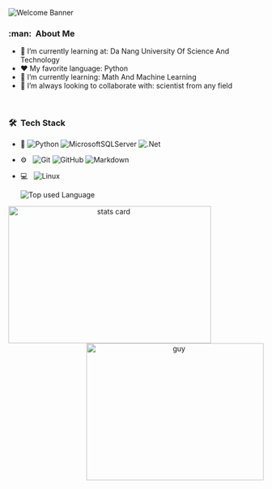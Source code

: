 ![Welcome Banner](banner.gif)



<h3> :man: &nbsp;About Me </h3>

- 🔭 I’m currently learning at: Da Nang University Of Science And Technology
- :heart: My favorite language: Python
- 🌱 I’m currently learning: Math And Machine Learning
- 👯 I’m always looking to collaborate with: scientist from any field

<br/>

<h3> 🛠 &nbsp;Tech Stack</h3>

- :space_invader:
  ![Python](https://img.shields.io/badge/Python-14354C?style=for-the-badge&logo=python&logoColor=white)
  ![MicrosoftSQLServer](https://img.shields.io/badge/Microsoft%20SQL%20Sever-CC2927?style=for-the-badge&logo=microsoft%20sql%20server&logoColor=white)
  ![.Net](https://img.shields.io/badge/.NET-5C2D91?style=for-the-badge&logo=.net&logoColor=white)
- ⚙️ &nbsp;
  ![Git](https://img.shields.io/badge/Git-F05032?style=for-the-badge&logo=git&logoColor=white)
  ![GitHub](https://img.shields.io/badge/GitHub-100000?style=for-the-badge&logo=github&logoColor=white)
  ![Markdown](https://img.shields.io/badge/Markdown-000000?style=for-the-badge&logo=markdown&logoColor=white)
- 💻 &nbsp;
  ![Linux](https://img.shields.io/badge/Linux-FCC624?style=for-the-badge&logo=linux&logoColor=black)

  ![Top used Language](https://github-readme-stats.vercel.app/api/top-langs/?username=hungsvdut2k2)
<p>

<a align= "center" href="https://github.com/hungsvdut2k2">
  <img alt= "stats card" height="270px" width="400" src="https://github-readme-stats.vercel.app/api?username=hungsvdut2k2&theme=cobalt&show_icons=true&count_private=true" />
  <img align="right" height="270px" alt="guy" width="350" src="https://i.pinimg.com/originals/e4/26/70/e426702edf874b181aced1e2fa5c6cde.gif" /> </a>

</p>
<br/>

